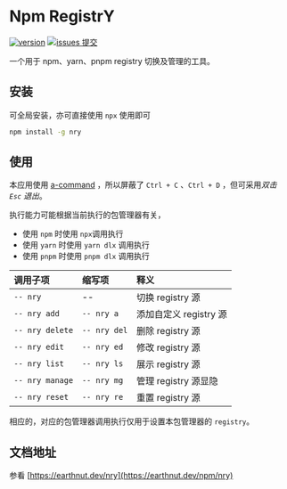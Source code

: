 # Npm RegistrY

[![version](<https://img.shields.io/npm/v/nry.svg?logo=npm&logoColor=rgb(0,0,0)&label=版本号&labelColor=rgb(73,73,228)&color=rgb(0,0,0)>)](https://www.npmjs.com/package/nry) [![issues 提交](<https://img.shields.io/badge/issues-提交-rgb(255,0,63)?logo=github>)](https://github.com/earthnutDev/nry/issues)

一个用于 npm、yarn、pnpm registry 切换及管理的工具。

## 安装

可全局安装，亦可直接使用 `npx` 使用即可

```bash
npm install -g nry
```

## 使用

本应用使用 [a-command](https://www.npmjs.com/package/a-command) ，所以屏蔽了 `Ctrl + C` 、`Ctrl + D` ，但可采用*双击 `Esc` 退出*。

执行能力可能根据当前执行的包管理器有关，

- 使用 `npm` 时使用 `npx`调用执行
- 使用 `yarn` 时使用 `yarn dlx` 调用执行
- 使用 `pnpm` 时使用 `pnpm dlx` 调用执行

| 调用子项        | 缩写项       | 释义                   |
| :-------------- | :----------- | :--------------------- |
| `-- nry`        | --           | 切换 registry 源       |
| `-- nry add`    | `-- nry a`   | 添加自定义 registry 源 |
| `-- nry delete` | `-- nry del` | 删除 registry 源       |
| `-- nry edit`   | `-- nry ed`  | 修改 registry 源       |
| `-- nry list`   | `-- nry ls`  | 展示 registry 源       |
| `-- nry manage` | `-- nry mg`  | 管理 registry 源显隐   |
| `-- nry reset`  | `-- nry re`  | 重置 registry 源       |

相应的，对应的包管理器调用执行仅用于设置本包管理器的 `registry`。

## 文档地址

参看 [https://earthnut.dev/nry](https://earthnut.dev/npm/nry)
